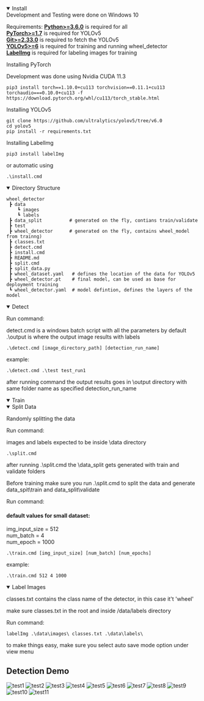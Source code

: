 
<details open>
<summary>Install</summary>
Development and Testing were done on Windows 10

Requirements:
[**Python>=3.6.0**](https://www.python.org/) is required for all \
[**PyTorch>=1.7**](https://pytorch.org/get-started/locally/) is required for YOLOv5 \
[**Git>=2.33.0**](https://www.python.org/) is required to fetch the YOLOv5 \
[**YOLOv5>=6**](https://github.com/ultralytics/yolov5/tree/v6.0) is required for training and running wheel_detector\
[**LabelImg**](https://github.com/tzutalin/labelImg) is required for labeling images for training

Installing PyTorch

Development was done using Nvidia CUDA 11.3

```
pip3 install torch==1.10.0+cu113 torchvision==0.11.1+cu113 torchaudio===0.10.0+cu113 -f https://download.pytorch.org/whl/cu113/torch_stable.html
```

Installing YOLOv5
```
git clone https://github.com/ultralytics/yolov5/tree/v6.0
cd yolov5
pip install -r requirements.txt
```
Installing LabelImg

```
pip3 install labelImg
```
or automatic using

```
.\install.cmd
```
</details>

<details open>
<summary>Directory Structure</summary>

```
wheel_detector
 ┣ data
    ┗ images
    ┗ labels
 ┣ data_split          # generated on the fly, contians train/validate
 ┣ test
 ┣ wheel_detector      # generated on the fly, contains wheel_model from trainng)
 ┣ classes.txt
 ┣ detect.cmd
 ┣ install.cmd
 ┣ README.md
 ┣ split.cmd
 ┣ split_data.py
 ┣ wheel_dataset.yaml   # defines the location of the data for YOLOv5
 ┣ wheel_detector.pt    # final model, can be used as base for deployment training
 ┗ wheel_detector.yaml  # model defintion, defines the layers of the model
```
</details>


<details open>
<summary>Detect</summary>

Run command:

detect.cmd is a windows batch script with all the parameters
by default .\output is where the output image results with labels 

```
.\detect.cmd [image_directory_path] [detection_run_name]
```

example: 

```
.\detect.cmd .\test test_run1
```

after running command the output results goes in \output directory with same folder name as specified detection_run_name

</details>

<details open>


<details open>
<summary>Split Data</summary>

Randomly splitting the data

Run command:

images and labels expected to be inside \data directory
```
.\split.cmd
```

after running .\split.cmd the \data_split gets generated with train and validate folders

</details>

<summary>Train</summary>
Before training make sure you run .\split.cmd to split the data 
and generate data_spit\train and data_split\validate

Run command:

#### default values for small dataset:
img_input_size = 512  \
num_batch = 4 \
num_epoch = 1000 

```
.\train.cmd [img_input_size] [num_batch] [num_epochs]
```

example:
```
.\train.cmd 512 4 1000
```
</details>

<details open>
<summary>Label Images</summary>

classes.txt contains the class name of the detector, in this case it't 'wheel'

make sure classes.txt in the root and inside /data/labels directory 

Run command:

```
labelImg .\data\images\ classes.txt .\data\labels\
```

to make things easy, make sure you select auto save mode option under view menu

</details>

## Detection Demo
![test1](demo/test1.jpg)
![test2](demo/test2.jpg)
![test3](demo/test3.jpg)
![test4](demo/test4.jpg)
![test5](demo/test5.jpg)
![test6](demo/test6.jpg)
![test7](demo/test7.jpg)
![test8](demo/test8.jpg)
![test9](demo/test9.jpg)
![test10](demo/test10.jpg)
![test11](demo/test11.jpg)